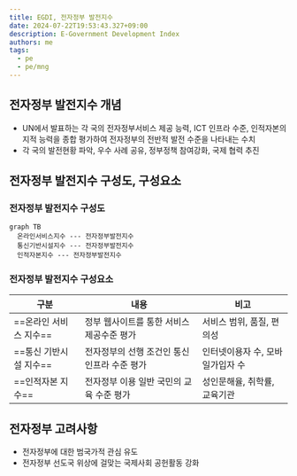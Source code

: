 ```yaml
---
title: EGDI, 전자정부 발전지수
date: 2024-07-22T19:53:43.327+09:00
description: E-Government Development Index
authors: me
tags: 
  - pe
  - pe/mng
---
```


## 전자정부 발전지수 개념

- UN에서 발표하는 각 국의 전자정부서비스 제공 능력, ICT 인프라 수준, 인적자본의 지적 능력을 종합 평가하여 전자정부의 전반적 발전 수준을 나타내는 수치
- 각 국의 발전현황 파악, 우수 사례 공유, 정부정책 참여강화, 국제 협력 추진

## 전자정부 발전지수 구성도, 구성요소

### 전자정부 발전지수 구성도

```mermaid
graph TB
  온라인서비스지수 --- 전자정부발전지수
  통신기반시설지수 --- 전자정부발전지수
  인적자본지수 --- 전자정부발전지수
```

### 전자정부 발전지수 구성요소

| 구분 | 내용 | 비고 |
| --- | --- | --- |
| ==온라인 서비스 지수== | 정부 웹사이트를 통한 서비스 제공수준 평가 | 서비스 범위, 품질, 편의성 |
| ==통신 기반시설 지수== | 전자정부의 선행 조건인 통신 인프라 수준 평가 | 인터넷이용자 수, 모바일가입자 수 |
| ==인적자본 지수== | 전자정부 이용 일반 국민의 교육 수준 평가 | 성인문해율, 취학률, 교육기관 |

## 전자정부 고려사항

- 전자정부에 대한 범국가적 관심 유도
- 전자정부 선도국 위상에 걸맞는 국제사회 공헌활동 강화
